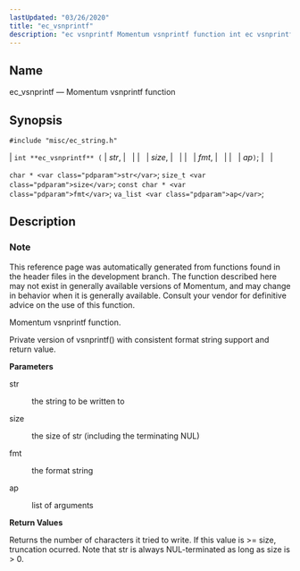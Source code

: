 ```yaml
---
lastUpdated: "03/26/2020"
title: "ec_vsnprintf"
description: "ec vsnprintf Momentum vsnprintf function int ec vsnprintf str size fmt ap char str size t size const char fmt va list ap This reference page was automatically generated from functions found in the header files in the development branch The function described here may not exist in generally available..."
---
```


<a name="apis.ec_vsnprintf"></a> 
## Name

ec_vsnprintf — Momentum vsnprintf function

## Synopsis

`#include "misc/ec_string.h"`

| `int **ec_vsnprintf** (` | <var class="pdparam">str</var>, |   |
|   | <var class="pdparam">size</var>, |   |
|   | <var class="pdparam">fmt</var>, |   |
|   | <var class="pdparam">ap</var>`)`; |   |

`char * <var class="pdparam">str</var>`;
`size_t <var class="pdparam">size</var>`;
`const char * <var class="pdparam">fmt</var>`;
`va_list <var class="pdparam">ap</var>`;<a name="idp62889920"></a> 
## Description

### Note

This reference page was automatically generated from functions found in the header files in the development branch. The function described here may not exist in generally available versions of Momentum, and may change in behavior when it is generally available. Consult your vendor for definitive advice on the use of this function.

Momentum vsnprintf function.

Private version of vsnprintf() with consistent format string support and return value.

**<a name="idp62893328"></a> Parameters**

<dl class="variablelist">

<dt>str</dt>

<dd>

the string to be written to

</dd>

<dt>size</dt>

<dd>

the size of str (including the terminating NUL)

</dd>

<dt>fmt</dt>

<dd>

the format string

</dd>

<dt>ap</dt>

<dd>

list of arguments

</dd>

</dl>

**<a name="idp62901552"></a> Return Values**

Returns the number of characters it tried to write. If this value is >= size, truncation ocurred. Note that str is always NUL-terminated as long as size is > 0.